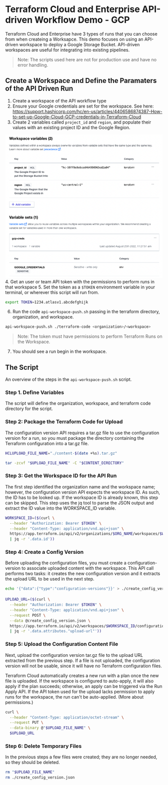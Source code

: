 # Terraform Cloud and Enterprise API-driven Workflow Demo - GCP
Terraform Cloud and Enterprise have 3 types of runs that you can choose from when createing a Worksapce. This demo focuses on using an API-driven workspace to deploy a Google Storage Bucket. API-driven workspaces are useful for integrating into existing pipelines.

>Note: The scripts used here are not for production use and have no error handling.

## Create a Workspace and Define the Paramaters of the API Driven Run
1. Create a workspace of the API workflow type
2. Ensure your Google credentials are set for the workspace. See here: https://support.hashicorp.com/hc/en-us/articles/4406586874387-How-to-set-up-Google-Cloud-GCP-credentials-in-Terraform-Cloud
3. Create 2 variables called `project_id` and `region`, and populate their values with an existing project ID and the Google Region.

![image](images/vars.png)
4. Get an user or team API token with the permissions to perform runs in that workspace
5. Set the token as a `$TOKEN` environment variable in your terminal, or wherever this script will run from.
```bash
export TOKEN=1234.atlasv1.abcdefghijk
```
6. Run the code `api-workspace-push.sh` passing in the terraform directory, organization, and workspace.
```bash
api-workspace-push.sh ./terraform-code <organization>/<workspace>
```
>Note: The token must have permissions to perform Terraform Runs on the Workspace.

7. You should see a run begin in the workspace.

## The Script
An overview of the steps in the `api-workspace-push.sh` script.
### Step 1. Define Variables
The script will define the organization, workspace, and terraform code directory for the script.
### Step 2: Package the Terraform Code for Upload
The configuration version API requires a tar.gz file to use the configuration version for a run, so you must package the directory containing the Terraform configuration into a tar.gz file.

```bash
HCLUPLOAD_FILE_NAME="./content-$(date +%s).tar.gz"
```
```bash
tar -zcvf "$UPLOAD_FILE_NAME" -C "$CONTENT_DIRECTORY"
```

### Step 3: Get the Workspace ID for the API Run
The first step identified the organization name and the workspace name; however, the configuration version API expects the workspace ID. As such, the ID has to be looked up. If the workspace ID is already known, this step can be skipped. This step uses the jq tool to parse the JSON output and extract the ID value into the WORKSPACE_ID variable.

```bash
WORKSPACE_ID=($(curl \
  --header "Authorization: Bearer $TOKEN" \
  --header "Content-Type: application/vnd.api+json" \
  https://app.terraform.io/api/v2/organizations/$ORG_NAME/workspaces/$WORKSPACE_NAME \
  | jq -r '.data.id'))
```

### Step 4: Create a Config Version
Before uploading the configuration files, you must create a configuration-version to associate uploaded content with the workspace. This API call performs two tasks: it creates the new configuration version and it extracts the upload URL to be used in the next step.

```bash
echo '{"data":{"type":"configuration-versions"}}' > ./create_config_version.json

UPLOAD_URL=($(curl \
  --header "Authorization: Bearer $TOKEN" \
  --header "Content-Type: application/vnd.api+json" \
  --request POST \
  --data @create_config_version.json \
  https://app.terraform.io/api/v2/workspaces/$WORKSPACE_ID/configuration-versions \
  | jq -r '.data.attributes."upload-url"'))
```

### Step 5: Upload the Configuration Content File
Next, upload the configuration version tar.gz file to the upload URL extracted from the previous step. If a file is not uploaded, the configuration version will not be usable, since it will have no Terraform configuration files.

Terraform Cloud automatically creates a new run with a plan once the new file is uploaded. If the workspace is configured to auto-apply, it will also apply if the plan succeeds; otherwise, an apply can be triggered via the Run Apply API. If the API token used for the upload lacks permission to apply runs for the workspace, the run can't be auto-applied. (More about permissions.)

```bash
curl \
  --header "Content-Type: application/octet-stream" \
  --request PUT \
  --data-binary @"$UPLOAD_FILE_NAME" \
  $UPLOAD_URL
```

### Step 6: Delete Temporary Files
In the previous steps a few files were created; they are no longer needed, so they should be deleted.

```bash
rm "$UPLOAD_FILE_NAME"
rm ./create_config_version.json
```